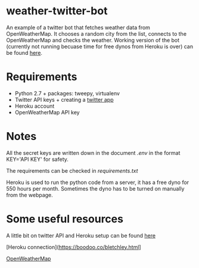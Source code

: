 # weather-twitter-bot
An example of a twitter bot that fetches weather data from OpenWeatherMap. 
It chooses a random city from the list, connects to the OpenWeatherMap and checks the weather.
Working version of the bot (currently not running becuase time for free dynos from Heroku is over) can be found [here](https://twitter.com/superhotbot). 

# Requirements

- Python 2.7 + packages: tweepy, virtualenv
- Twitter API keys + creating a [twitter app](https://apps.twitter.com/)
- Heroku account
- OpenWeatherMap API key

# Notes
All the secret keys are written down in the document *.env* in the format KEY='API KEY' for safety.

The requirements can be checked in *requirements.txt*

Heroku is used to run the python code from a server, it has a free dyno for 550 hours per month. Sometimes the dyno has to be turned on manually from the webpage.

# Some useful resources

A little bit on twitter API and Heroku setup can be found [here](https://github.com/mobeets/twitter-bot-bootstrap)

[Heroku connection](https://boodoo.co/bletchley.html]

[OpenWeatherMap](http://openweathermap.org)